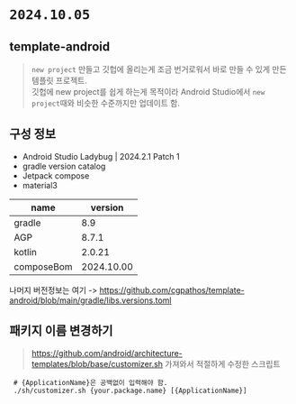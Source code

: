 # `2024.10.05`

## template-android

> `new project` 만들고 깃헙에 올리는게 조금 번거로워서 바로 만들 수 있게 만든 템플릿 프로젝트.  
> 깃헙에 new project를 쉽게 하는게 목적이라 Android Studio에서 `new project`때와 비슷한 수준까지만 업데이트 함.

## 구성 정보

* Android Studio Ladybug | 2024.2.1 Patch 1
* gradle version catalog
* Jetpack compose
* material3

| name       | version    |
|------------|------------|
| gradle     | 8.9        |
| AGP        | 8.7.1      |
| kotlin     | 2.0.21     |
| composeBom | 2024.10.00 |

나머지 버전정보는 여기 -> https://github.com/cgpathos/template-android/blob/main/gradle/libs.versions.toml

## 패키지 이름 변경하기

> https://github.com/android/architecture-templates/blob/base/customizer.sh 가져와서 적절하게 수정한 스크립트

```
 # {ApplicationName}은 공백없이 입력해야 함.
 ./sh/customizer.sh {your.package.name} [{ApplicationName}]
```
